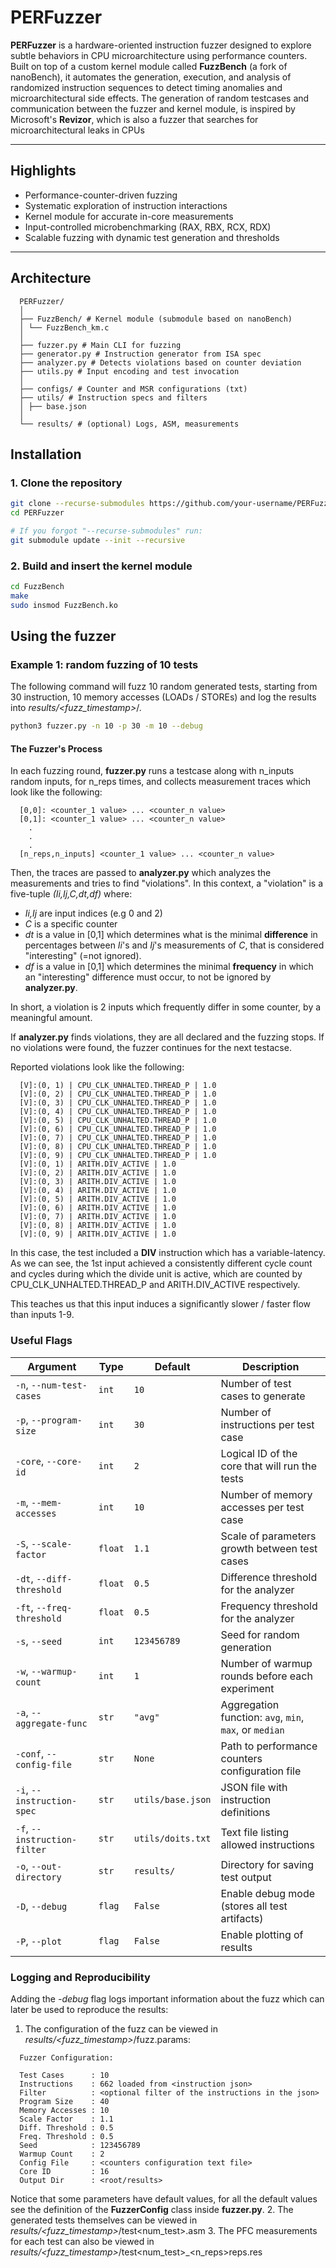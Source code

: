 # PERFuzzer

**PERFuzzer** is a hardware-oriented instruction fuzzer designed to explore subtle behaviors in CPU microarchitecture using performance counters.  
Built on top of a custom kernel module called **FuzzBench** (a fork of nanoBench), it automates the generation, execution, and analysis of randomized instruction sequences to detect timing anomalies and microarchitectural side effects. The generation of random testcases and communication between the fuzzer and kernel module, is inspired by Microsoft's **Revizor**, which is also a fuzzer that searches for microarchitectural leaks in CPUs 

---

## Highlights

- Performance-counter-driven fuzzing
- Systematic exploration of instruction interactions
- Kernel module for accurate in-core measurements
- Input-controlled microbenchmarking (RAX, RBX, RCX, RDX)
- Scalable fuzzing with dynamic test generation and thresholds

---

## Architecture

```text
  PERFuzzer/
  │
  ├── FuzzBench/ # Kernel module (submodule based on nanoBench)
  │ └── FuzzBench_km.c
  │
  ├── fuzzer.py # Main CLI for fuzzing
  ├── generator.py # Instruction generator from ISA spec
  ├── analyzer.py # Detects violations based on counter deviation
  ├── utils.py # Input encoding and test invocation
  │
  ├── configs/ # Counter and MSR configurations (txt)
  ├── utils/ # Instruction specs and filters
  │ ├── base.json 
  │
  └── results/ # (optional) Logs, ASM, measurements
```

## Installation 

### 1. Clone the repository
```bash
git clone --recurse-submodules https://github.com/your-username/PERFuzzer.git
cd PERFuzzer

# If you forgot "--recurse-submodules" run:
git submodule update --init --recursive
```
### 2. Build and insert the kernel module
```bash
cd FuzzBench
make
sudo insmod FuzzBench.ko
```

## Using the fuzzer

### Example 1: random fuzzing of 10 tests
The following command will fuzz 10 random generated tests, starting from 30 instruction, 10 memory accesses (LOADs / STOREs) and log the results into _results/<fuzz_timestamp>_/. 
```bash
python3 fuzzer.py -n 10 -p 30 -m 10 --debug
```
#### The Fuzzer's Process
In each fuzzing round, **fuzzer.py** runs a testcase along with n_inputs random inputs, for n_reps times, and collects 
measurement traces which look like the following: 
```text
  [0,0]: <counter_1 value> ... <counter_n value>
  [0,1]: <counter_1 value> ... <counter_n value>
    .
    .
    .
  [n_reps,n_inputs] <counter_1 value> ... <counter_n value>
```
Then, the traces are passed to **analyzer.py** which analyzes the measurements and tries to find "violations". 
In this context, a "violation" is a five-tuple _(Ii,Ij,C,dt,df)_ where:
 - _Ii,Ij_ are input indices (e.g 0 and 2)
 - _C_ is a specific counter 
 - _dt_ is a value in [0,1] which determines what is the minimal **difference** in percentages between _Ii_'s and _Ij_'s measurements of _C_, that is considered "interesting" (=not ignored).
 - _df_ is a value in [0,1] which determines the minimal **frequency** in which an "interesting" difference must occur, to not be ignored by **analyzer.py**.
   
In short, a violation is 2 inputs which frequently differ in some counter, by a meaningful amount.

If **analyzer.py** finds violations, they are all declared and the fuzzing stops. 
If no violations were found, the fuzzer continues for the next testacse. 

Reported violations look like the following: 
```text
  [V]:(0, 1) | CPU_CLK_UNHALTED.THREAD_P | 1.0
  [V]:(0, 2) | CPU_CLK_UNHALTED.THREAD_P | 1.0
  [V]:(0, 3) | CPU_CLK_UNHALTED.THREAD_P | 1.0
  [V]:(0, 4) | CPU_CLK_UNHALTED.THREAD_P | 1.0
  [V]:(0, 5) | CPU_CLK_UNHALTED.THREAD_P | 1.0
  [V]:(0, 6) | CPU_CLK_UNHALTED.THREAD_P | 1.0
  [V]:(0, 7) | CPU_CLK_UNHALTED.THREAD_P | 1.0
  [V]:(0, 8) | CPU_CLK_UNHALTED.THREAD_P | 1.0
  [V]:(0, 9) | CPU_CLK_UNHALTED.THREAD_P | 1.0
  [V]:(0, 1) | ARITH.DIV_ACTIVE | 1.0
  [V]:(0, 2) | ARITH.DIV_ACTIVE | 1.0
  [V]:(0, 3) | ARITH.DIV_ACTIVE | 1.0
  [V]:(0, 4) | ARITH.DIV_ACTIVE | 1.0
  [V]:(0, 5) | ARITH.DIV_ACTIVE | 1.0
  [V]:(0, 6) | ARITH.DIV_ACTIVE | 1.0
  [V]:(0, 7) | ARITH.DIV_ACTIVE | 1.0
  [V]:(0, 8) | ARITH.DIV_ACTIVE | 1.0
  [V]:(0, 9) | ARITH.DIV_ACTIVE | 1.0
```
In this case, the test included a **DIV** instruction which has a variable-latency.
As we can see, the 1st input achieved a consistently different cycle count and 
cycles during which the divide unit is active, which are counted by
CPU_CLK_UNHALTED.THREAD_P and ARITH.DIV_ACTIVE respectively. 

This teaches us that this input induces a significantly slower / faster flow than 
inputs 1-9. 

### Useful Flags
| Argument                  | Type     | Default              | Description                                               |
|---------------------------|----------|----------------------|-----------------------------------------------------------|
| `-n`, `--num-test-cases`  | `int`    | `10`                 | Number of test cases to generate                          |
| `-p`, `--program-size`    | `int`    | `30`                 | Number of instructions per test case                      |
| `-core`, `--core-id`      | `int`    | `2`                  | Logical ID of the core that will run the tests            |
| `-m`, `--mem-accesses`    | `int`    | `10`                 | Number of memory accesses per test case                   |
| `-S`, `--scale-factor`    | `float`  | `1.1`                | Scale of parameters growth between test cases             |
| `-dt`, `--diff-threshold` | `float`  | `0.5`                | Difference threshold for the analyzer                     |
| `-ft`, `--freq-threshold` | `float`  | `0.5`                | Frequency threshold for the analyzer                      |
| `-s`, `--seed`            | `int`    | `123456789`          | Seed for random generation                                |
| `-w`, `--warmup-count`    | `int`    | `1`                  | Number of warmup rounds before each experiment            |
| `-a`, `--aggregate-func`  | `str`    | `"avg"`              | Aggregation function: `avg`, `min`, `max`, or `median`    |
| `-conf`, `--config-file`  | `str`    | `None`               | Path to performance counters configuration file           |
| `-i`, `--instruction-spec`| `str`    | `utils/base.json`    | JSON file with instruction definitions                    |
| `-f`, `--instruction-filter` | `str` | `utils/doits.txt`    | Text file listing allowed instructions                    |
| `-o`, `--out-directory`   | `str`    | `results/`           | Directory for saving test output                          |
| `-D`, `--debug`           | `flag`   | `False`              | Enable debug mode (stores all test artifacts)             |
| `-P`, `--plot`            | `flag`   | `False`              | Enable plotting of results                                |

### Logging and Reproducibility 
Adding the _-debug_ flag logs important information about the fuzz which can later be used to reproduce the results:
1. The configuration of the fuzz can be viewed in _results/<fuzz_timestamp>_/fuzz.params:
```text
  Fuzzer Configuration:

  Test Cases      : 10
  Instructions    : 662 loaded from <instruction json>
  Filter          : <optional filter of the instructions in the json>
  Program Size    : 40
  Memory Accesses : 10
  Scale Factor    : 1.1
  Diff. Threshold : 0.5
  Freq. Threshold : 0.5
  Seed            : 123456789
  Warmup Count    : 2
  Config File     : <counters configuration text file>
  Core ID         : 16
  Output Dir      : <root/results>
```
Notice that some parameters have default values, for all the default values see the definition of the **FuzzerConfig** class inside **fuzzer.py**.
2. The generated tests themselves can be viewed in _results/<fuzz_timestamp>_/test<num_test>.asm
3. The PFC measurements for each test can also be viewed in _results/<fuzz_timestamp>_/test<num_test>_<n_reps>reps.res 






